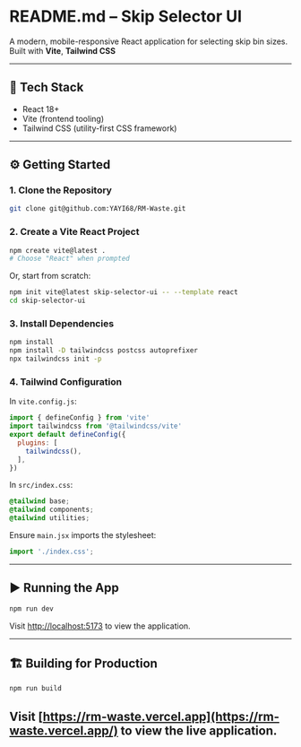 # README.md – Skip Selector UI

A modern, mobile-responsive React application for selecting skip bin sizes. Built with **Vite**, **Tailwind CSS**

---

## 🔧 Tech Stack

- React 18+
- Vite (frontend tooling)
- Tailwind CSS (utility-first CSS framework)

---

## ⚙️ Getting Started

### 1. Clone the Repository

```bash
git clone git@github.com:YAYI68/RM-Waste.git
```

### 2. Create a Vite React Project

```bash
npm create vite@latest .
# Choose "React" when prompted
```

Or, start from scratch:

```bash
npm init vite@latest skip-selector-ui -- --template react
cd skip-selector-ui
```

### 3. Install Dependencies

```bash
npm install
npm install -D tailwindcss postcss autoprefixer
npx tailwindcss init -p
```

### 4. Tailwind Configuration

In `vite.config.js`:

```js
import { defineConfig } from 'vite'
import tailwindcss from '@tailwindcss/vite'
export default defineConfig({
  plugins: [
    tailwindcss(),
  ],
})
```

In `src/index.css`:

```css
@tailwind base;
@tailwind components;
@tailwind utilities;
```

Ensure `main.jsx` imports the stylesheet:

```jsx
import './index.css';
```

---

## ▶️ Running the App

```bash
npm run dev
```

Visit [http://localhost:5173](http://localhost:5173) to view the application.

---

## 🏗️ Building for Production

```bash
npm run build
```

Visit [https://rm-waste.vercel.app](https://rm-waste.vercel.app/) to view the live application.
---